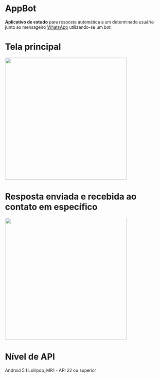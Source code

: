 # AppBot

**Aplicativo de estudo** para resposta automática a um determinado usuário junto ao mensageiro [WhatsApp](https://www.whatsapp.com/) utilizando-se um *bot*.


# Tela principal


<img src="https://user-images.githubusercontent.com/39638014/81876081-3c53b180-9558-11ea-8f99-52605a1dec1f.png" width="400">


# Resposta enviada e recebida ao contato em específico 



<img src="https://user-images.githubusercontent.com/39638014/81876102-44135600-9558-11ea-93cb-38112c7c5baf.png" width="400">



# Nível de API


Android 5.1 Lollipop_MR1 - API 22 ou superior
